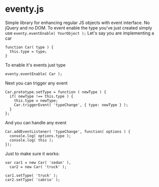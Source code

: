 eventy.js
=========

Simple library for enhancing regular JS objects with event interface. No jQuery and no DOM.
To event enable the type you've just created simply use `eventy.eventEnable( YourObject );`
Let's say you are implementing a car
```
function Car( type ) {
  this.type = type;
}
```
To enable it's events just type
```
eventy.eventEnable( Car );
```
Next you can trigger any event
```
Car.prototype.setType = function ( newType ) {
  if( newType !== this.type ) {
    this.type = newType;
    Car.triggerEvent( 'typeChange', { type: newType } );
  }
};
```
And you can handle any event
```
Car.addEventListener( 'typeChange', function( options ) {
  console.log( options.type );
  console.log( this );
});
```
Just to make sure it works:
```
var car1 = new Car( 'sedan' ),
  car2 = new Car( 'truck' );
  
car1.setType( 'truck' );
car2.setType( 'cabrio' );

```
